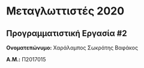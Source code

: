 # Μεταγλωττιστές 2020
## Προγραμματιστική Εργασία #2

**Ονοματεπώνυμο:** Χαράλαμπος Σωκράτης Βαφάκος

**Α.Μ.:** Π2017015


